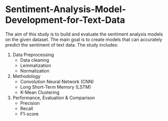 # Sentiment-Analysis-Model-Development-for-Text-Data
The aim of this study is to build and evaluate the sentiment analysis models on the given dataset. The main goal is to create models that can accurately predict the sentiment of text data. The study includes:
1. Data Preprocessing
    - Data cleaning
    - Lemmatization
    - Normalization
3. Methodology
    - Convolution Neural Network (CNN)
    - Long Short-Term Memory (LSTM)
    - K-Mean Clustering
5. Performance, Evaluation & Comparison
    - Precision
    - Recall
    - F1-score
